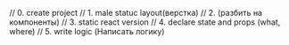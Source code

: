 // 0. create project
// 1. male statuc layout(верстка)
// 2. (разбить на компоненты)
// 3. static react version 
// 4. declare state and props (what, where)
// 5. write logic (Написать логику)